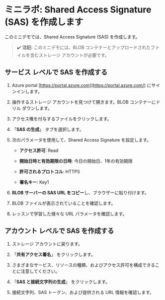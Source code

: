 ﻿# ミニラボ: Shared Access Signature (SAS) を作成します

このミニデモでは、Shared Access Signature (SAS) を作成します。

>:heavy_check_mark: **注記:** このミニデモには、BLOB コンテナーとアップロードされたファイルを含むストレージ アカウントが必要です。 

## サービス レベルで SAS を作成する

1. Azure portal [https://portal.azure.com](https://portal.azure.com/) にサインインします。

2. 操作するストレージ アカウントを見つけて開きます。BLOB コンテナーにドリル ダウンします。

3. アクセス権を付与するファイルをクリックします。

4. 「**SAS の生成**」 タブを選択します。

5. 次のパラメータを使用して、Shared Access Signature を設定します。

   * **アクセス許可**: Read

   * **開始日時と有効期限の日時**: 今日の開始日、1年の有効期限

   * **許可されるプロトコル**: HTTPS

   * **署名キー**: Key1

6. **BLOB サーバーの SAS URL をコピー**し、ブラウザーに貼り付けます。

7. BLOB ファイルが表示されていることを確認します。

8. レッスンで学習した様々な URL パラメータを確認します。 

## アカウント レベルで SAS を作成する

1. ストレージ アカウントに戻ります。

2. 「**共有アクセス署名**」 をクリックします。

3. さまざまなサービス、リソースの種類、およびアクセス許可を構成できることに注意してください。 

4. 「**SAS と接続文字列の生成**」 をクリックします。

5. 接続文字列、SAS トークン、および提供される URL 情報を確認します。 
